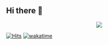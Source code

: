 ## Hi there 👋

<p align="center">
<img src="https://github-readme-stats.vercel.app/api?username=klaymov&show_icons=true&&theme=tokyonight" />
</p>

[![Hits](https://hits.seeyoufarm.com/api/count/incr/badge.svg?url=https%3A%2F%2Fgithub.com%2Fklaymov&count_bg=%2379C83D&title_bg=%23555555&icon=&icon_color=%23E7E7E7&title=hits&edge_flat=false)](https://hits.seeyoufarm.com)
[![wakatime](https://wakatime.com/badge/user/c2a604e1-2bcf-47cf-a1ba-6b28e0eb7c57.svg)](https://wakatime.com/@c2a604e1-2bcf-47cf-a1ba-6b28e0eb7c57)

<!--
**klaymov/klaymov** is a ✨ _special_ ✨ repository because its `README.md` (this file) appears on your GitHub profile.

Here are some ideas to get you started:

- 🔭 I’m currently working on ...
- 🌱 I’m currently learning ...
- 👯 I’m looking to collaborate on ...
- 🤔 I’m looking for help with ...
- 💬 Ask me about ...
- 📫 How to reach me: ...
- 😄 Pronouns: ...
- ⚡ Fun fact: ...
-->
